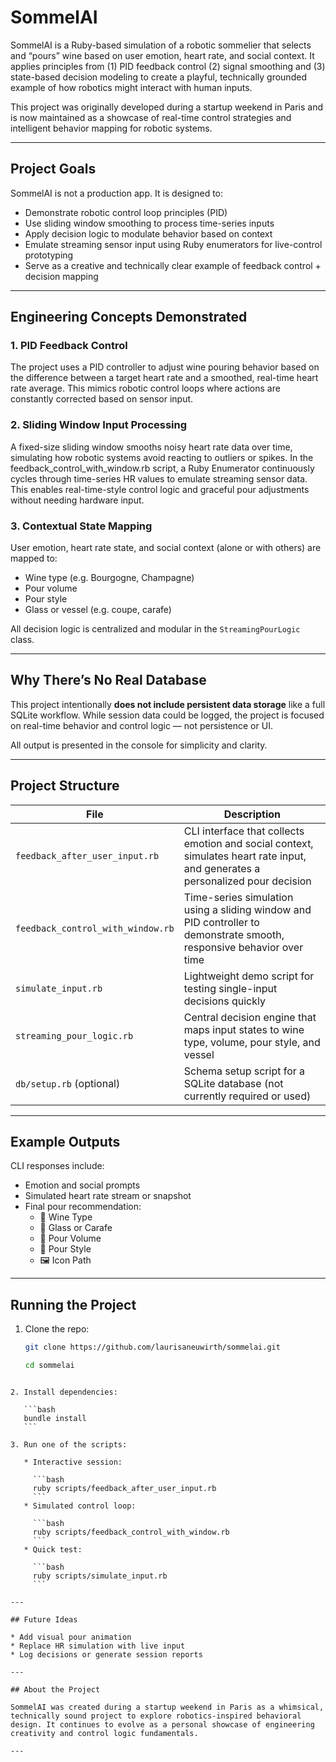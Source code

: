 
# SommelAI

SommelAI is a Ruby-based simulation of a robotic sommelier that selects and “pours” wine based on user emotion, heart rate, and social context. It applies principles from (1) PID feedback control (2) signal smoothing and (3) state-based decision modeling to create a playful, technically grounded example of how robotics might interact with human inputs.

This project was originally developed during a startup weekend in Paris and is now maintained as a showcase of real-time control strategies and intelligent behavior mapping for robotic systems.

---

## Project Goals

SommelAI is not a production app. It is designed to:

- Demonstrate robotic control loop principles (PID)
- Use sliding window smoothing to process time-series inputs
- Apply decision logic to modulate behavior based on context
- Emulate streaming sensor input using Ruby enumerators for live-control prototyping
- Serve as a creative and technically clear example of feedback control + decision mapping

---

## Engineering Concepts Demonstrated

### 1. PID Feedback Control
The project uses a PID controller to adjust wine pouring behavior based on the difference between a target heart rate and a smoothed, real-time heart rate average. This mimics robotic control loops where actions are constantly corrected based on sensor input.

### 2. Sliding Window Input Processing
A fixed-size sliding window smooths noisy heart rate data over time, simulating how robotic systems avoid reacting to outliers or spikes. In the feedback_control_with_window.rb script, a Ruby Enumerator continuously cycles through time-series HR values to emulate streaming sensor data. This enables real-time-style control logic and graceful pour adjustments without needing hardware input.

### 3. Contextual State Mapping
User emotion, heart rate state, and social context (alone or with others) are mapped to:
- Wine type (e.g. Bourgogne, Champagne)
- Pour volume
- Pour style
- Glass or vessel (e.g. coupe, carafe)

All decision logic is centralized and modular in the `StreamingPourLogic` class.

---

## Why There’s No Real Database

This project intentionally **does not include persistent data storage** like a full SQLite workflow. While session data could be logged, the project is focused on real-time behavior and control logic — not persistence or UI.

All output is presented in the console for simplicity and clarity.

---

## Project Structure

| File | Description |
|------|-------------|
| `feedback_after_user_input.rb` | CLI interface that collects emotion and social context, simulates heart rate input, and generates a personalized pour decision |
| `feedback_control_with_window.rb` | Time-series simulation using a sliding window and PID controller to demonstrate smooth, responsive behavior over time |
| `simulate_input.rb` | Lightweight demo script for testing single-input decisions quickly |
| `streaming_pour_logic.rb` | Central decision engine that maps input states to wine type, volume, pour style, and vessel |
| `db/setup.rb` (optional) | Schema setup script for a SQLite database (not currently required or used) |

---

## Example Outputs

CLI responses include:
- Emotion and social prompts
- Simulated heart rate stream or snapshot
- Final pour recommendation:
  - 🥂 Wine Type
  - 🍷 Glass or Carafe
  - 📏 Pour Volume
  - 🎨 Pour Style
  - 🖼️ Icon Path

---

## Running the Project

1. Clone the repo:
   ```bash
   git clone https://github.com/laurisaneuwirth/sommelai.git

   cd sommelai
````

2. Install dependencies:

   ```bash
   bundle install
   ```

3. Run one of the scripts:

   * Interactive session:

     ```bash
     ruby scripts/feedback_after_user_input.rb
     ```
   * Simulated control loop:

     ```bash
     ruby scripts/feedback_control_with_window.rb
     ```
   * Quick test:

     ```bash
     ruby scripts/simulate_input.rb
     ```

---

## Future Ideas

* Add visual pour animation
* Replace HR simulation with live input
* Log decisions or generate session reports

---

## About the Project

SommelAI was created during a startup weekend in Paris as a whimsical, technically sound project to explore robotics-inspired behavioral design. It continues to evolve as a personal showcase of engineering creativity and control logic fundamentals.

---